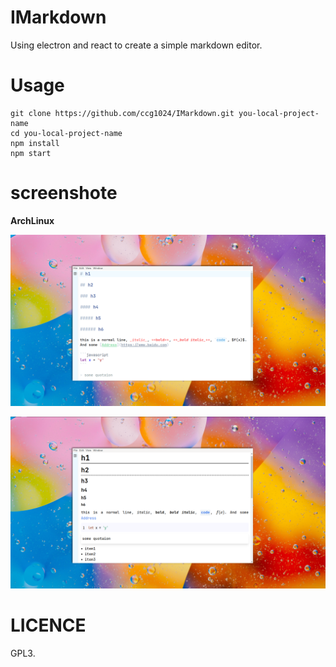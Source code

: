 # IMarkdown

Using electron and react to create a simple markdown editor.

# Usage

```shel
git clone https://github.com/ccg1024/IMarkdown.git you-local-project-name
cd you-local-project-name
npm install
npm start
```

# screenshote

**ArchLinux**

![editor](./img/third_.png)

![preview](./img/third-p.png)

# LICENCE

GPL3.


